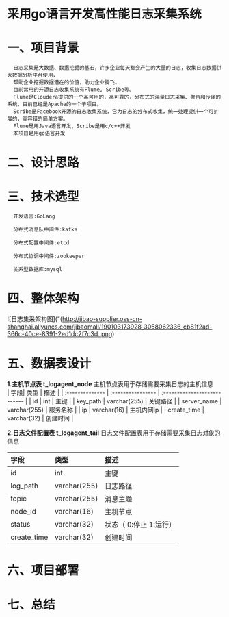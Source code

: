# 采用go语言开发高性能日志采集系统

# 一、项目背景
      日志采集是大数据、数据挖掘的基石，许多企业每天都会产生的大量的日志，收集日志数据供大数据分析平台使用，
      帮助企业挖掘数据潜在的价值，助力企业腾飞。
      目前常用的开源日志收集系统有Flume, Scribe等。
      Flume是Cloudera提供的一个高可用的，高可靠的，分布式的海量日志采集、聚合和传输的系统，目前已经是Apache的一个子项目。
      Scribe是Facebook开源的日志收集系统，它为日志的分布式收集，统一处理提供一个可扩展的，高容错的简单方案。
      Flume是用Java语言开发、Scribe是用c/c++开发
      本项目是用go语言开发
        
# 二、设计思路

# 三、技术选型
      
      开发语言:GoLang
      
      分布式消息队中间件:kafka
      
      分布式配置中间件:etcd
      
      分布式协调中间件:zookeeper
      
      关系型数据库:mysql

# 四、整体架构

![日志集采架构图]("(http://jibao-supplier.oss-cn-shanghai.aliyuncs.com/jibaomall/190103173928_3058062336_cb81f2ad-366c-40ce-8391-2ed1dc2f7c3d..png)

# 五、数据表设计
**1.主机节点表 t_logagent_node**
   主机节点表用于存储需要采集日志的主机信息    
| 字段| 类型 | 描述 |
| :-------------- | :---------------- | :--------------------------- |
| id | int | 主键 |
| key_path | varchar(255) | 关键路径 |
| server_name | varchar(255) | 服务名称 |
| ip |  varchar(16) | 主机内网ip |
| create_time | varchar(32) | 创建时间 |

**2.日志文件配置表 t_logagent_tail**
   日志文件配置表用于存储需要采集日志对象的信息

| 字段| 类型 | 描述 |
| :-------------- | :---------------- | :--------------------------- |
| id | int | 主键 |
| log_path | varchar(255) | 日志路径 |
| topic | varchar(255) | 消息主题 |
| node_id |  varchar(16) | 主机节点 |
| status | varchar(32) | 状态（ 0:停止 1:运行） |
| create_time | varchar(32) | 创建时间 |



# 六、项目部署




# 七、总结
